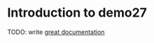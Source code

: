 # Introduction to demo27

TODO: write [great documentation](http://jacobian.org/writing/what-to-write/)
